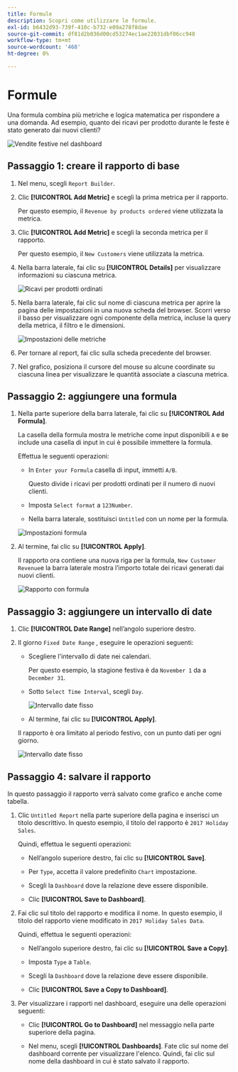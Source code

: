 ```yaml
---
title: Formule
description: Scopri come utilizzare le formule.
exl-id: b6432d93-739f-410c-b732-e09a278f8dae
source-git-commit: df81d2b036d00cd53274ec1ae22031dbf06cc948
workflow-type: tm+mt
source-wordcount: '468'
ht-degree: 0%

---
```


# Formule

Una formula combina più metriche e logica matematica per rispondere a una domanda. Ad esempio, quanto dei ricavi per prodotto durante le feste è stato generato dai nuovi clienti?

![Vendite festive nel dashboard](../../assets/magento-bi-report-builder-revenue-by-products-formula-report-holiday-sales-dashboard.png)

## Passaggio 1: creare il rapporto di base

1. Nel menu, scegli `Report Builder`.

1. Clic **[!UICONTROL Add Metric]** e scegli la prima metrica per il rapporto.

   Per questo esempio, il `Revenue by products ordered` viene utilizzata la metrica.

1. Clic **[!UICONTROL Add Metric]** e scegli la seconda metrica per il rapporto.

   Per questo esempio, il `New Customers` viene utilizzata la metrica.

1. Nella barra laterale, fai clic su **[!UICONTROL Details]** per visualizzare informazioni su ciascuna metrica.

   ![Ricavi per prodotti ordinati](../../assets/magento-bi-report-builder-revenue-by-products.png)

1. Nella barra laterale, fai clic sul nome di ciascuna metrica per aprire la pagina delle impostazioni in una nuova scheda del browser. Scorri verso il basso per visualizzare ogni componente della metrica, incluse la query della metrica, il filtro e le dimensioni.

   ![Impostazioni delle metriche](../../assets/magento-bi-report-builder-revenue-by-products-metric-detail.png)

1. Per tornare al report, fai clic sulla scheda precedente del browser.

1. Nel grafico, posiziona il cursore del mouse su alcune coordinate su ciascuna linea per visualizzare le quantità associate a ciascuna metrica.

## Passaggio 2: aggiungere una formula

1. Nella parte superiore della barra laterale, fai clic su **[!UICONTROL Add Formula]**.

   La casella della formula mostra le metriche come input disponibili `A` e `B`e include una casella di input in cui è possibile immettere la formula.

   Effettua le seguenti operazioni:

   * In `Enter your Formula` casella di input, immetti `A/B`.

      Questo divide i ricavi per prodotti ordinati per il numero di nuovi clienti.

   * Imposta `Select format` a `123Number`.

   * Nella barra laterale, sostituisci `Untitled` con un nome per la formula.

   ![Impostazioni formula](../../assets/magento-bi-report-builder-revenue-by-products-add-formula-detail.png)

1. Al termine, fai clic su **[!UICONTROL Apply]**.

   Il rapporto ora contiene una nuova riga per la formula, `New Customer Revenue`e la barra laterale mostra l’importo totale dei ricavi generati dai nuovi clienti.

   ![Rapporto con formula](../../assets/magento-bi-report-builder-revenue-by-products-formula-report.png)

## Passaggio 3: aggiungere un intervallo di date

1. Clic **[!UICONTROL Date Range]** nell’angolo superiore destro.

1. Il giorno `Fixed Date Range` , eseguire le operazioni seguenti:

   * Scegliere l&#39;intervallo di date nei calendari.

      Per questo esempio, la stagione festiva è da `November 1` da a `December 31`.

   * Sotto `Select Time Interval`, scegli `Day`.

      ![Intervallo date fisso](../../assets/magento-bi-report-builder-revenue-by-products-formula-report-fixed-date-range.png)

   * Al termine, fai clic su **[!UICONTROL Apply]**.

   Il rapporto è ora limitato al periodo festivo, con un punto dati per ogni giorno.

   ![Intervallo date fisso](../../assets/magento-bi-report-builder-revenue-by-products-formula-report-fixed-date-range-report.png)

## Passaggio 4: salvare il rapporto

In questo passaggio il rapporto verrà salvato come grafico e anche come tabella.

1. Clic `Untitled Report` nella parte superiore della pagina e inserisci un titolo descrittivo. In questo esempio, il titolo del rapporto è `2017 Holiday Sales`.

   Quindi, effettua le seguenti operazioni:

   * Nell’angolo superiore destro, fai clic su **[!UICONTROL Save]**.

   * Per `Type`, accetta il valore predefinito `Chart` impostazione.

   * Scegli la `Dashboard` dove la relazione deve essere disponibile.

   * Clic **[!UICONTROL Save to Dashboard]**.

1. Fai clic sul titolo del rapporto e modifica il nome. In questo esempio, il titolo del rapporto viene modificato in `2017 Holiday Sales Data`.

   Quindi, effettua le seguenti operazioni:

   * Nell’angolo superiore destro, fai clic su **[!UICONTROL Save a Copy]**.

   * Imposta `Type` a `Table`.

   * Scegli la `Dashboard` dove la relazione deve essere disponibile.

   * Clic **[!UICONTROL Save a Copy to Dashboard]**.

1. Per visualizzare i rapporti nel dashboard, eseguire una delle operazioni seguenti:

   * Clic **[!UICONTROL Go to Dashboard]** nel messaggio nella parte superiore della pagina.

   * Nel menu, scegli **[!UICONTROL Dashboards]**. Fate clic sul nome del dashboard corrente per visualizzare l&#39;elenco. Quindi, fai clic sul nome della dashboard in cui è stato salvato il rapporto.
